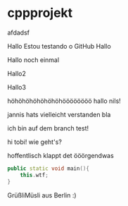 # cppprojekt

afdadsf

Hallo
Estou testando o GitHub
Hallo

Hallo noch einmal

Hallo2

Hallo3




höhöhöhöhöhöhöhöööööööö
hallo nils!

jannis hats vielleicht verstanden
bla

ich bin auf dem branch test!

hi tobi! wie geht's?

hoffentlisch klappt det
ööörgendwas

``` c++
public static void main(){
	this.wtf;
}
```
GrüßliMüsli aus Berlin :) 

